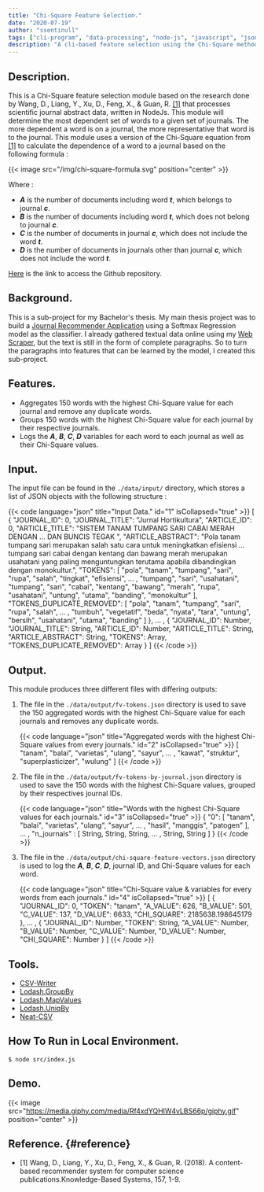 ```yaml
---
title: "Chi-Square Feature Selection."
date: "2020-07-19"
author: "ssentinull"
tags: ["cli-program", "data-processing", "node-js", "javascript", "json"]
description: "A cli-based feature selection using the Chi-Square method."
---
```


## Description.

This is a Chi-Square feature selection module based on the research done by Wang, D., Liang, Y., Xu, D., Feng, X., & Guan, R. [[1]](#reference) that processes scientific journal abstract data, written in NodeJs. This module will determine the most dependent set of words to a given set of journals. The more dependent a word is on a journal, the more representative that word is to the journal. This module uses a version of the Chi-Square equation from [[1]](#reference) to calculate the dependence of a word to a journal based on the following formula :

{{< image src="/img/chi-square-formula.svg" position="center" >}}

Where :

- **_A_** is the number of documents including word **_t_**, which belongs to journal **_c_**.
- **_B_** is the number of documents including word **_t_**, which does not belong to journal **_c_**.
- **_C_** is the number of documents in journal **_c_**, which does not include the word **_t_**.
- **_D_** is the number of documents in journals other than journal **_c_**, which does not include the word **_t_**.

[Here](https://github.com/ssentinull/chi-square-module) is the link to access the Github repository.

## Background.

This is a sub-project for my Bachelor's thesis. My main thesis project was to build a [Journal Recommender Application](/projects/journal-recommender-application/) using a Softmax Regression model as the classifier. I already gathered textual data online using my [Web Scraper](/projects/web-scraper), but the text is still in the form of complete paragraphs. So to turn the paragraphs into features that can be learned by the model, I created this sub-project.

## Features.

- Aggregates 150 words with the highest Chi-Square value for each journal and remove any duplicate words.
- Groups 150 words with the highest Chi-Square value for each journal by their respective journals.
- Logs the **_A_**, **_B_**, **_C_**, **_D_** variables for each word to each journal as well as their Chi-Square values.

## Input.

The input file can be found in the `./data/input/` directory, which stores a list of JSON objects with the following structure :

{{< code language="json" title="Input Data." id="1" isCollapsed="true" >}}
[
{
"JOURNAL_ID": 0,
"JOURNAL_TITLE": "Jurnal Hortikultura",
"ARTICLE_ID": 0,
"ARTICLE_TITLE": "SISTEM TANAM TUMPANG SARI CABAI MERAH DENGAN ... DAN BUNCIS TEGAK ",
"ARTICLE_ABSTRACT": "Pola tanam tumpang sari merupakan salah satu cara untuk meningkatkan efisiensi ... tumpang sari cabai dengan kentang dan bawang merah merupakan usahatani yang paling menguntungkan terutama apabila dibandingkan dengan monokultur.",
"TOKENS": [ "pola", "tanam", "tumpang", "sari", "rupa", "salah", "tingkat", "efisiensi", ... , "tumpang", "sari", "usahatani", "tumpang", "sari", "cabai", "kentang", "bawang", "merah", "rupa", "usahatani", "untung", "utama", "banding", "monokultur" ],
"TOKENS_DUPLICATE_REMOVED": [ "pola", "tanam", "tumpang", "sari", "rupa", "salah", ... , "tumbuh", "vegetatif", "beda", "nyata", "tara", "untung", "bersih", "usahatani", "utama", "banding" ]
},
... ,
{
"JOURNAL_ID": Number,
"JOURNAL_TITLE": String,
"ARTICLE_ID": Number,
"ARTICLE_TITLE": String,
"ARTICLE_ABSTRACT": String,
"TOKENS": Array,
"TOKENS_DUPLICATE_REMOVED": Array
}
]
{{< /code >}}

## Output.

This module produces three different files with differing outputs:

1. The file in the `./data/output/fv-tokens.json` directory is used to save the 150 aggregated words with the highest Chi-Square value for each journals and removes any duplicate words.

   {{< code language="json" title="Aggregated words with the highest Chi-Square values from every journals." id="2" isCollapsed="true" >}}
   [
   "tanam",
   "balai",
   "varietas",
   "ulang",
   "sayur",
   ... ,
   "kawat",
   "struktur",
   "superplasticizer",
   "wulung"
   ]
   {{< /code >}}

2. The file in the `./data/output/fv-tokens-by-journal.json` directory is used to save the 150 words with the highest Chi-Square values, grouped by their respectives journal IDs.

   {{< code language="json" title="Words with the highest Chi-Square values for each journals." id="3" isCollapsed="true" >}}
   {
   "0": [
   "tanam",
   "balai",
   "varietas",
   "ulang",
   "sayur",
   ... ,
   "hasil",
   "manggis",
   "patogen"
   ],
   ... ,
   "n_journals" : [
   String,
   String,
   String,
   ... ,
   String,
   String
   ]
   }
   {{< /code >}}

3. The file in the `./data/output/chi-square-feature-vectors.json` directory is used to log the **_A_**, **_B_**, **_C_**, **_D_**, journal ID, and Chi-Square values for each word.

   {{< code language="json" title="Chi-Square value & variables for every words from each journals." id="4" isCollapsed="true" >}}
   [
   {
   "JOURNAL_ID": 0,
   "TOKEN": "tanam",
   "A_VALUE": 626,
   "B_VALUE": 501,
   "C_VALUE": 137,
   "D_VALUE": 6633,
   "CHI_SQUARE": 2185638.198645179
   },
   ... ,
   {
   "JOURNAL_ID": Number,
   "TOKEN": String,
   "A_VALUE": Number,
   "B_VALUE": Number,
   "C_VALUE": Number,
   "D_VALUE": Number,
   "CHI_SQUARE": Number
   }
   ]
   {{< /code >}}

## Tools.

- [CSV-Writer](https://www.npmjs.com/package/csv-writer)
- [Lodash.GroupBy](https://www.npmjs.com/package/lodash.groupby)
- [Lodash.MapValues](https://www.npmjs.com/package/lodash.mapvalues)
- [Lodash.UniqBy](https://www.npmjs.com/package/lodash.uniqby)
- [Neat-CSV](https://www.npmjs.com/package/neat-csv)

## How To Run in Local Environment.

```shell
$ node src/index.js
```

## Demo.

{{< image src="https://media.giphy.com/media/Rf4xdYQHIW4vLBS66p/giphy.gif" position="center" >}}

## Reference. {#reference}

- [1] Wang, D., Liang, Y., Xu, D., Feng, X., & Guan, R. (2018).
  A content-based recommender system for computer science publications.Knowledge-Based Systems, 157, 1-9.

